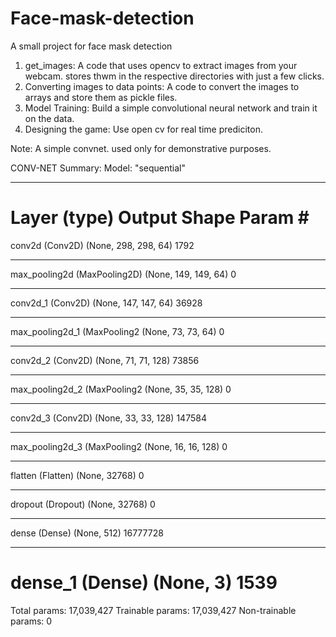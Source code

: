 # Face-mask-detection
A small project for face mask detection

1) get_images: A code that uses opencv to extract images from your webcam. stores thwm in the respective directories with just a few clicks.
2) Converting images to data points: A code to convert the images to arrays and store them as pickle files.
3) Model Training: Build a simple convolutional neural network and train it on the data.
4) Designing the game: Use open cv for real time prediciton.

Note: A simple convnet. used only for demonstrative purposes.

CONV-NET Summary:
Model: "sequential"
_________________________________________________________________
Layer (type)                 Output Shape              Param #   
=================================================================
conv2d (Conv2D)              (None, 298, 298, 64)      1792      
_________________________________________________________________
max_pooling2d (MaxPooling2D) (None, 149, 149, 64)      0         
_________________________________________________________________
conv2d_1 (Conv2D)            (None, 147, 147, 64)      36928     
_________________________________________________________________
max_pooling2d_1 (MaxPooling2 (None, 73, 73, 64)        0         
_________________________________________________________________
conv2d_2 (Conv2D)            (None, 71, 71, 128)       73856     
_________________________________________________________________
max_pooling2d_2 (MaxPooling2 (None, 35, 35, 128)       0         
_________________________________________________________________
conv2d_3 (Conv2D)            (None, 33, 33, 128)       147584    
_________________________________________________________________
max_pooling2d_3 (MaxPooling2 (None, 16, 16, 128)       0         
_________________________________________________________________
flatten (Flatten)            (None, 32768)             0         
_________________________________________________________________
dropout (Dropout)            (None, 32768)             0         
_________________________________________________________________
dense (Dense)                (None, 512)               16777728  
_________________________________________________________________
dense_1 (Dense)              (None, 3)                 1539      
=================================================================
Total params: 17,039,427
Trainable params: 17,039,427
Non-trainable params: 0
